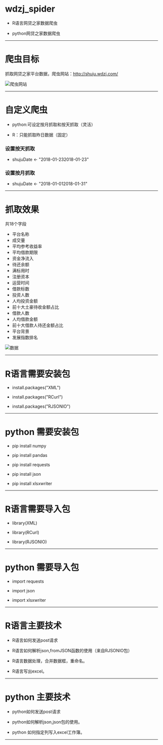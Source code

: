 # wdzj_spider

- R语言网贷之家数据爬虫

- python网贷之家数据爬虫

----------------------------------------------------------------------------------------------------------------------------------------
# 爬虫目标

抓取网贷之家平台数据，爬虫网站：http://shuju.wdzj.com/

![爬虫网站](https://github.com/laidefa/wdzj_spider/raw/master/resource/web.png)


---------------------------------------------------------------------------------------------------------------------------------------
# 自定义爬虫

- python:可设定按月抓取和按天抓取（灵活）

- R：只能抓取昨日数据（固定）


### 设置按天抓取

- shujuDate <- "2018-01-232018-01-23"


### 设置按月抓取

- shujuDate <- "2018-01-012018-01-31"

----------------------------------------------------------------------------------------------------------------------------------------
# 抓取效果
共18个字段

- 平台名称
- 成交量
- 平均参考收益率
- 平均借款期限
- 资金净流入
- 待还余额
- 满标用时
- 注册资本
- 运营时间
- 借款标数
- 投资人数
- 人均投资金额
- 前十大土豪待收金额占比
- 借款人数
- 人均借款金额
- 前十大借款人待还金额占比
- 平台背景
- 发展指数排名



![数据](https://github.com/laidefa/wdzj_spider/raw/master/resource/result.png)

----------------------------------------------------------------------------------------------------------------------------------------
# R语言需要安装包

- install.packages("XML")

- install.packages("RCurl")

- install.packages("RJSONIO")

----------------------------------------------------------------------------------------------------------------------------------------

# python 需要安装包

- pip install numpy

- pip install pandas

- pip install requests

- pip install json

- pip install xlsxwriter


----------------------------------------------------------------------------------------------------------------------------------------
# R语言需要导入包

- library(XML)

- library(RCurl)

- library(RJSONIO)

----------------------------------------------------------------------------------------------------------------------------------------

# python 需要导入包

- import requests

- import  json

- import xlsxwriter

----------------------------------------------------------------------------------------------------------------------------------------
# R语言主要技术

- R语言如何发送post请求

- R语言如何解析json,fromJSON函数的使用（来自RJSONIO包）

- R语言数据处理，合并数据框，重命名。

- R语言写出excel。

----------------------------------------------------------------------------------------------------------------------------------------
# python 主要技术

- python如何发送post请求

- python如何解析json,json包的使用。

- python 如何指定列写入excel工作簿。



---------------------------------------------------------------------------------------------------------------------------------------




